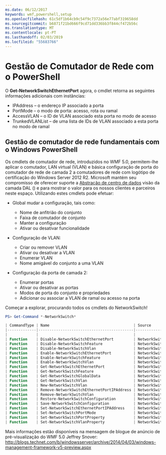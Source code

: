 ```yaml
---
ms.date: 06/12/2017
keywords: wmf,powershell,setup
ms.openlocfilehash: 61c5df1b64cb9c54f9c7372a56e77abf319658dd
ms.sourcegitcommit: b6871f21bd666f9cd71dd336bb3f844cf472b56c
ms.translationtype: MT
ms.contentlocale: pt-PT
ms.lasthandoff: 02/03/2019
ms.locfileid: "55683766"
---
```

# <a name="network-switch-management-with-powershell"></a>Gestão de Comutador de Rede com o PowerShell

O **Get-NetworkSwitchEthernetPort** agora, o cmdlet retorna as seguintes informações adicionais com instâncias:

- IPAddress – o endereço IP associado a porta
- PortMode – o modo de porta: acesso, rota ou ramal
- AccessVLAN – o ID de VLAN associado esta porta no modo de acesso
- TrunkedVLANList – de uma lista de IDs de VLAN associado a esta porta no modo de ramal

## <a name="fundamental-network-switch-management-with-windows-powershell"></a>Gestão de comutador de rede fundamentais com o Windows PowerShell

Os cmdlets de comutador de rede, introduzidos no WMF 5.0, permitem-lhe aplicar o comutador, LAN virtual (VLAN) e básica configuração de porta do comutador de rede de camada 2 a comutadores de rede com logótipo de certificação do Windows Server 2012 R2. Microsoft mantém seu compromisso de oferecer suporte a [Abstração de centro de dados](http://technet.microsoft.com/cloud/dal.aspx) visão da camada DAL () e para mostrar o valor para os nossos clientes e parceiros neste espaço. Utilizando estes cmdlets pode efetuar:

- Global mudar a configuração, tais como:
    - Nome de anfitrião do conjunto
    - Faixa de comutador de conjunto
    - Manter a configuração
    - Ativar ou desativar funcionalidade

- Configuração de VLAN:
    - Criar ou remover VLAN
    - Ativar ou desativar a VLAN
    - Enumerar VLAN
    - Nome amigável do conjunto a uma VLAN

- Configuração da porta de camada 2:
    - Enumerar portas
    - Ativar ou desativar as portas
    - Modos de porta do conjunto e propriedades
    - Adicionar ou associar a VLAN de ramal ou acesso na porta

Começar a explorar, procurando todos os cmdlets do NetworkSwitch!

```powershell
PS> Get-Command *-NetworkSwitch*

| CommandType | Name                                      | Source        |
|-------------|-------------------------------------------|---------------|
|             |                                           |               |
| Function    | Disable-NetworkSwitchEthernetPort         | NetworkSwitch |
| Function    | Disable-NetworkSwitchFeature              | NetworkSwitch |
| Function    | Disable-NetworkSwitchVlan                 | NetworkSwitch |
| Function    | Enable-NetworkSwitchEthernetPort          | NetworkSwitch |
| Function    | Enable-NetworkSwitchFeature               | NetworkSwitch |
| Function    | Enable-NetworkSwitchVlan                  | NetworkSwitch |
| Function    | Get-NetworkSwitchEthernetPort             | NetworkSwitch |
| Function    | Get-NetworkSwitchFeature                  | NetworkSwitch |
| Function    | Get-NetworkSwitchGlobalData               | NetworkSwitch |
| Function    | Get-NetworkSwitchVlan                     | NetworkSwitch |
| Function    | New-NetworkSwitchVlan                     | NetworkSwitch |
| Function    | Remove-NetworkSwitchEthernetPortIPAddress | NetworkSwitch |
| Function    | Remove-NetworkSwitchVlan                  | NetworkSwitch |
| Function    | Restore-NetworkSwitchConfiguration        | NetworkSwitch |
| Function    | Save-NetworkSwitchConfiguration           | NetworkSwitch |
| Function    | Set-NetworkSwitchEthernetPortIPAddress    | NetworkSwitch |
| Function    | Set-NetworkSwitchPortMode                 | NetworkSwitch |
| Function    | Set-NetworkSwitchPortProperty             | NetworkSwitch |
| Function    | Set-NetworkSwitchVlanProperty             | NetworkSwitch |
```

Mais informações estão disponíveis na mensagem de blogue de anúncio de pré-visualização do WMF 5.0 Jeffrey Snover: <http://blogs.technet.com/b/windowsserver/archive/2014/04/03/windows-management-framework-v5-preview.aspx>
